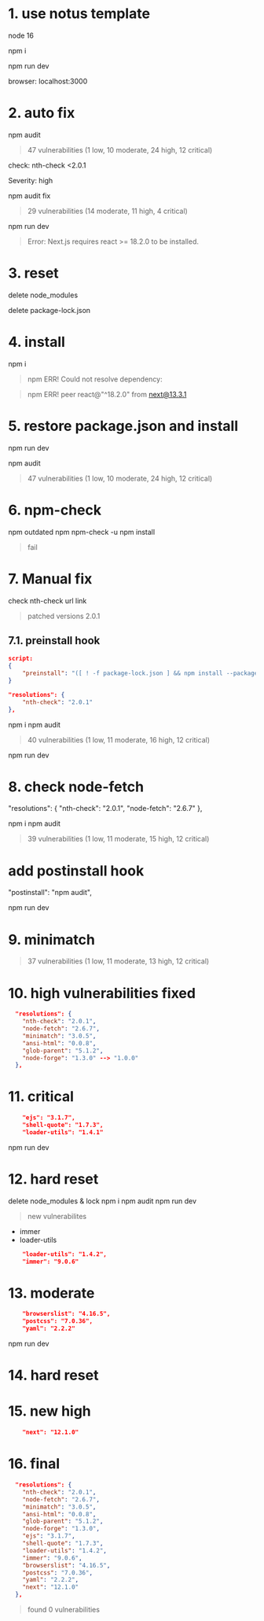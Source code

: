 # 1. use notus template
node 16

npm i

npm run dev

browser: localhost:3000

# 2. auto fix
npm audit

> 47 vulnerabilities (1 low, 10 moderate, 24 high, 12 critical)

check:
nth-check  <2.0.1

Severity: high


npm audit fix

> 29 vulnerabilities (14 moderate, 11 high, 4 critical)

npm run dev
> Error: Next.js requires react >= 18.2.0 to be installed.


# 3. reset
delete node_modules

delete package-lock.json

# 4. install
npm i

> npm ERR! Could not resolve dependency:

> npm ERR! peer react@"^18.2.0" from next@13.3.1

# 5. restore package.json and install
npm run dev

npm audit
> 47 vulnerabilities (1 low, 10 moderate, 24 high, 12 critical)


# 6. npm-check
npm outdated
npm npm-check -u
npm install
> fail

# 7. Manual fix

check nth-check  url link
> patched versions 2.0.1



## 7.1. preinstall hook
```json
script:
{
	"preinstall": "([ ! -f package-lock.json ] && npm install --package-lock-only --ignore-scripts --no-audit); npx npm-force-resolutions"
}

"resolutions": {
	"nth-check": "2.0.1"
},
```

npm i
npm audit
> 40 vulnerabilities (1 low, 11 moderate, 16 high, 12 critical)

npm run dev

# 8. check node-fetch
"resolutions": {
	"nth-check": "2.0.1",
	"node-fetch": "2.6.7"
},

npm i
npm audit
> 39 vulnerabilities (1 low, 11 moderate, 15 high, 12 critical)

# add postinstall hook
"postinstall": "npm audit",

npm run dev

# 9. minimatch
> 37 vulnerabilities (1 low, 11 moderate, 13 high, 12 critical)

# 10. high vulnerabilities fixed
```json
  "resolutions": {
    "nth-check": "2.0.1",
    "node-fetch": "2.6.7",
    "minimatch": "3.0.5",
    "ansi-html": "0.0.8",
    "glob-parent": "5.1.2",
    "node-forge": "1.3.0" --> "1.0.0"
  },
```

# 11. critical
```json
    "ejs": "3.1.7",
    "shell-quote": "1.7.3",
    "loader-utils": "1.4.1"
```
npm run dev

# 12. hard reset
delete node_modules & lock
npm i
npm audit
npm run dev

> new vulnerabilites
- immer
- loader-utils

```json
    "loader-utils": "1.4.2",
    "immer": "9.0.6"
```

# 13. moderate
```json
    "browserslist": "4.16.5",
    "postcss": "7.0.36",
    "yaml": "2.2.2"
```
npm run dev
# 14. hard reset
# 15. new high
```json
    "next": "12.1.0"
```

# 16. final
```json
  "resolutions": {
    "nth-check": "2.0.1",
    "node-fetch": "2.6.7",
    "minimatch": "3.0.5",
    "ansi-html": "0.0.8",
    "glob-parent": "5.1.2",
    "node-forge": "1.3.0",
    "ejs": "3.1.7",
    "shell-quote": "1.7.3",
    "loader-utils": "1.4.2",
    "immer": "9.0.6",
    "browserslist": "4.16.5",
    "postcss": "7.0.36",
    "yaml": "2.2.2",
    "next": "12.1.0"
  },
```
> found 0 vulnerabilities
